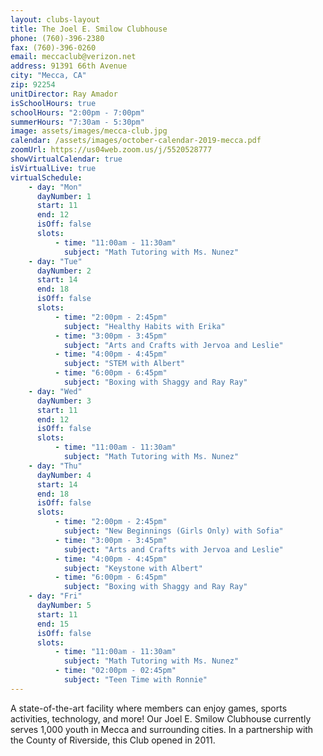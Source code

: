 ```yaml
---
layout: clubs-layout
title: The Joel E. Smilow Clubhouse
phone: (760)-396-2380
fax: (760)-396-0260
email: meccaclub@verizon.net
address: 91391 66th Avenue
city: "Mecca, CA"
zip: 92254
unitDirector: Ray Amador
isSchoolHours: true
schoolHours: "2:00pm - 7:00pm"
summerHours: "7:30am - 5:30pm"
image: assets/images/mecca-club.jpg
calendar: /assets/images/october-calendar-2019-mecca.pdf
zoomUrl: https://us04web.zoom.us/j/5520528777
showVirtualCalendar: true
isVirtualLive: true
virtualSchedule:
    - day: "Mon"
      dayNumber: 1
      start: 11
      end: 12
      isOff: false
      slots:
          - time: "11:00am - 11:30am"
            subject: "Math Tutoring with Ms. Nunez"
    - day: "Tue"
      dayNumber: 2
      start: 14
      end: 18
      isOff: false
      slots:
          - time: "2:00pm - 2:45pm"
            subject: "Healthy Habits with Erika"
          - time: "3:00pm - 3:45pm"
            subject: "Arts and Crafts with Jervoa and Leslie"
          - time: "4:00pm - 4:45pm"
            subject: "STEM with Albert"
          - time: "6:00pm - 6:45pm"
            subject: "Boxing with Shaggy and Ray Ray"
    - day: "Wed"
      dayNumber: 3
      start: 11
      end: 12
      isOff: false
      slots:
          - time: "11:00am - 11:30am"
            subject: "Math Tutoring with Ms. Nunez"
    - day: "Thu"
      dayNumber: 4
      start: 14
      end: 18
      isOff: false
      slots:
          - time: "2:00pm - 2:45pm"
            subject: "New Beginnings (Girls Only) with Sofia"
          - time: "3:00pm - 3:45pm"
            subject: "Arts and Crafts with Jervoa and Leslie"
          - time: "4:00pm - 4:45pm"
            subject: "Keystone with Albert"
          - time: "6:00pm - 6:45pm"
            subject: "Boxing with Shaggy and Ray Ray"
    - day: "Fri"
      dayNumber: 5
      start: 11
      end: 15
      isOff: false
      slots:
          - time: "11:00am - 11:30am"
            subject: "Math Tutoring with Ms. Nunez"
          - time: "02:00pm - 02:45pm"
            subject: "Teen Time with Ronnie"
---
```


A state-of-the-art facility where members can enjoy games, sports activities, technology, and more! Our Joel E. Smilow Clubhouse currently serves 1,000 youth in Mecca and surrounding cities. In a partnership with the County of Riverside, this Club opened in 2011.
